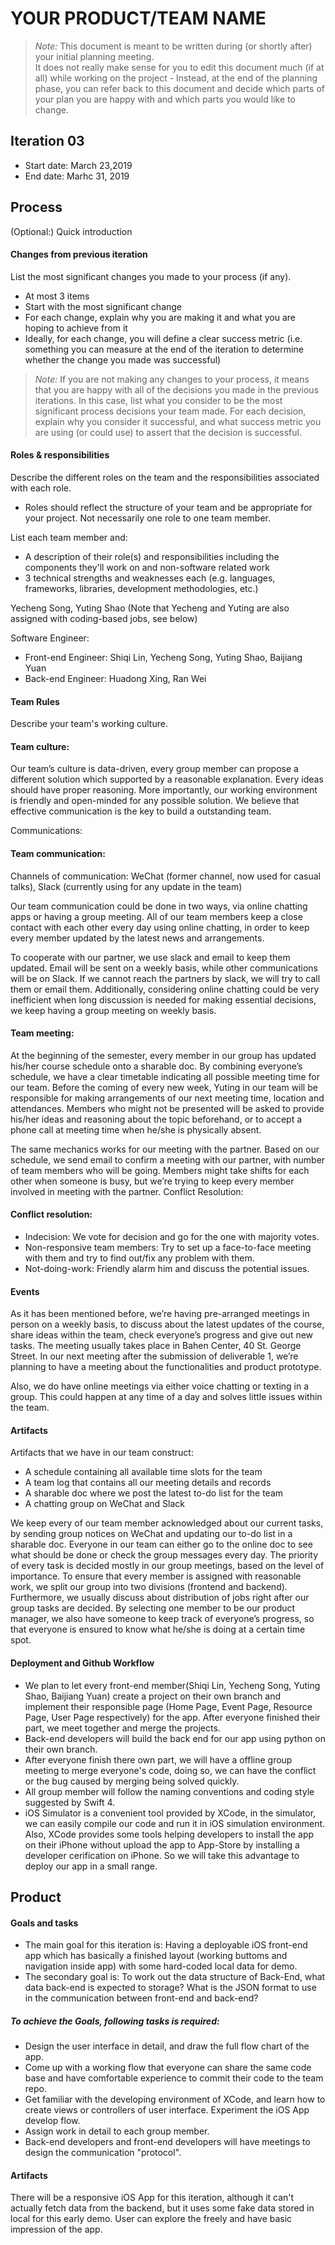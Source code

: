 # YOUR PRODUCT/TEAM NAME

 > _Note:_ This document is meant to be written during (or shortly after) your initial planning meeting.     
 > It does not really make sense for you to edit this document much (if at all) while working on the project - Instead, at the end of the planning phase, you can refer back to this document and decide which parts of your plan you are happy with and which parts you would like to change.


## Iteration 03

 * Start date: March 23,2019
 * End date: Marhc 31, 2019

## Process

(Optional:) Quick introduction

#### Changes from previous iteration

List the most significant changes you made to your process (if any).

 * At most 3 items
 * Start with the most significant change
 * For each change, explain why you are making it and what you are hoping to achieve from it
 * Ideally, for each change, you will define a clear success metric (i.e. something you can measure at the end of the iteration to determine whether the change you made was successful)

 > *Note:* If you are not making any changes to your process, it means that you are happy with all of the decisions you made in the previous iterations.
 > In this case, list what you consider to be the most significant process decisions your team made. For each decision, explain why you consider it successful, and what success metric you are using (or could use) to assert that the decision is successful.
 
 #### Roles & responsibilities

Describe the different roles on the team and the responsibilities associated with each role. 
 * Roles should reflect the structure of your team and be appropriate for your project. Not necessarily one role to one team member.

List each team member and:
 * A description of their role(s) and responsibilities including the components they'll work on and non-software related work
 * 3 technical strengths and weaknesses each (e.g. languages, frameworks, libraries, development methodologies, etc.)


Yecheng Song, Yuting Shao (Note that Yecheng and Yuting are also assigned with coding-based jobs, see below)

Software Engineer:

* Front-end Engineer: Shiqi Lin, Yecheng Song, Yuting Shao, Baijiang Yuan
* Back-end Engineer: Huadong Xing, Ran Wei
#### Team Rules

Describe your team's working culture.
#### Team culture:
Our team’s culture is data-driven, every group member can propose a different solution which supported by a reasonable explanation. Every ideas should have proper reasoning. More importantly, our working environment is friendly and open-minded for any possible solution. We believe that effective communication is the key to build a outstanding team.

Communications:
#### Team communication:
Channels of communication: WeChat (former channel, now used for casual talks), Slack (currently using for any update in the team)

Our team communication could be done in two ways, via online chatting apps or having a group meeting. All of our team members keep a close contact with each other every day using online chatting, in order to keep every member updated by the latest news and arrangements.

To cooperate with our partner, we use slack and email to keep them updated. Email will be sent on a weekly basis, while other communications will be on Slack. If we cannot reach the partners by slack, we will try to call them or email them. Additionally, considering online chatting could be very inefficient when long discussion is needed for making essential decisions, we keep having a group meeting on weekly basis. 

#### Team meeting:

At the beginning of the semester, every member in our group has updated his/her course schedule onto a sharable doc. By combining everyone’s schedule, we have a clear timetable indicating all possible meeting time for our team. Before the coming of every new week, Yuting in our team will be responsible for making arrangements of our next meeting time, location and attendances. Members who might not be presented will be asked to provide his/her ideas and reasoning about the topic beforehand, or to accept a phone call at meeting time when he/she is physically absent. 

The same mechanics works for our meeting with the partner. Based on our schedule, we send email to confirm a meeting with our partner, with number of team members who will be going. Members might take shifts for each other when someone is busy, but we’re trying to keep every member involved in meeting with the partner.
Conflict Resolution:
 #### Conflict resolution: 
* Indecision: We vote for decision and go for the one with majority votes.
* Non-responsive team members: Try to set up a face-to-face meeting with them and try to find out/fix any problem with them.
* Not-doing-work: Friendly alarm him and discuss the potential issues.


#### Events

As it has been mentioned before, we’re having pre-arranged meetings in person on a weekly basis, to discuss about the latest updates of the course, share ideas within the team, check everyone’s progress and give out new tasks. The meeting usually takes place in Bahen Center, 40 St. George Street. In our next meeting after the submission of deliverable 1, we’re planning to have a meeting about the functionalities and product prototype.

Also, we do have online meetings via either voice chatting or texting in a group. This could happen at any time of a day and solves little issues within the team. 
#### Artifacts

Artifacts that we have in our team construct:
* A schedule containing all available time slots for the team
* A team log that contains all our meeting details and records
* A sharable doc where we post the latest to-do list for the team
* A chatting group on WeChat and Slack

    
We keep every of our team member acknowledged about our current tasks, by sending group notices on WeChat and updating our to-do list in a sharable doc. Everyone in our team can either go to the online doc to see what should be done or check the group messages every day. The priority of every task is decided mostly in our group meetings, based on the level of importance. To ensure that every member is assigned with reasonable work, we split our group into two divisions (frontend and backend). Furthermore, we usually discuss about distribution of jobs right after our group tasks are decided. By selecting one member to be our product manager, we also have someone to keep track of everyone’s progress, so that everyone is ensured to know what he/she is doing at a certain time spot.

#### Deployment and Github Workflow

* We plan to let every front-end member(Shiqi Lin, Yecheng Song, Yuting Shao, Baijiang Yuan) create a project on their own branch and implement their responsible page (Home Page, Event Page, Resource Page, User Page respectively) for the app. After everyone finished their part, we meet together and merge the projects.
* Back-end developers will build the back end for our app using python on their own branch.
* After everyone finish there own part, we will have a offline group meeting to merge everyone's code, doing so, we can have the conflict or the bug caused by merging being solved quickly.
* All group member will follow the naming conventions and coding style suggested by Swift 4. 
* iOS Simulator is a convenient tool provided by XCode, in the simulator, we can easily compile our code and run it in iOS simulation environment. Also, XCode provides some tools helping developers to install the app on their iPhone without upload the app to App-Store by installing a developer cerification on iPhone. So we will take this advantage to deploy our app in a small range.




## Product

#### Goals and tasks

* The main goal for this iteration is: Having a deployable iOS front-end app which has basically a finished layout (working buttoms and navigation inside app) with some hard-coded local data for demo. 
 * The secondary goal is: To work out the data structure of Back-End, what data back-end is expected to storage? What is the JSON format to use in the communication between front-end and back-end?
##### To achieve the Goals, following tasks is required:
 * Design the user interface in detail, and draw the full flow chart of the app.
 * Come up with a working flow that everyone can share the same code base and have comfortable experience to commit their code to the team repo.
 * Get familiar with the developing environment of XCode, and learn how to create views or controllers of user interface. Experiment the iOS App develop flow. 
 * Assign work in detail to each group member.
 * Back-end developers and front-end developers will have meetings to design the communication "protocol".
#### Artifacts
There will be a responsive iOS App for this iteration, although it can't actually fetch data from the backend, but it uses some fake data stored in local for this early demo.
User can explore the freely and have basic impression of the app.

